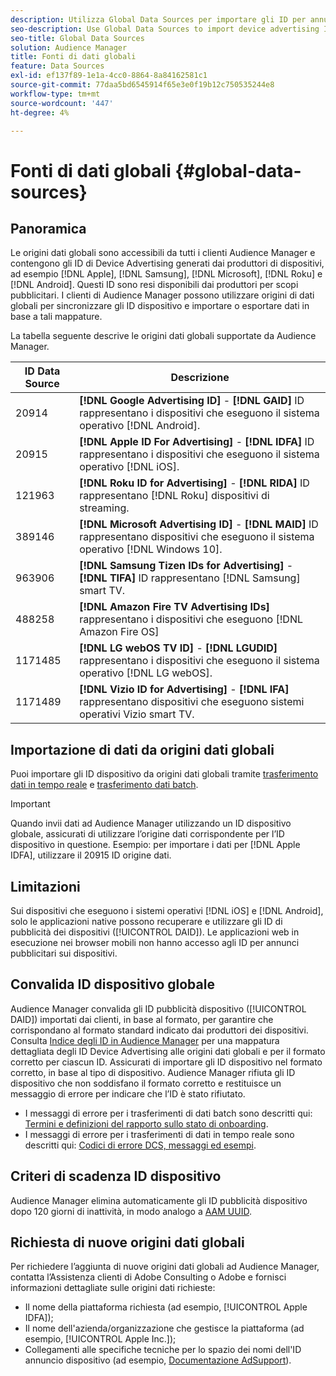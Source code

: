 ```yaml
---
description: Utilizza Global Data Sources per importare gli ID per annunci pubblicitari sui dispositivi.
seo-description: Use Global Data Sources to import device advertising IDs.
seo-title: Global Data Sources
solution: Audience Manager
title: Fonti di dati globali
feature: Data Sources
exl-id: ef137f89-1e1a-4cc0-8864-8a84162581c1
source-git-commit: 77daa5bd6545914f65e3e0f19b12c750535244e8
workflow-type: tm+mt
source-wordcount: '447'
ht-degree: 4%

---
```


# Fonti di dati globali {#global-data-sources}

## Panoramica

Le origini dati globali sono accessibili da tutti i clienti Audience Manager e contengono gli ID di Device Advertising generati dai produttori di dispositivi, ad esempio [!DNL Apple], [!DNL Samsung], [!DNL Microsoft], [!DNL Roku] e [!DNL Android]. Questi ID sono resi disponibili dai produttori per scopi pubblicitari. I clienti di Audience Manager possono utilizzare origini di dati globali per sincronizzare gli ID dispositivo e importare o esportare dati in base a tali mappature.

La tabella seguente descrive le origini dati globali supportate da Audience Manager.

| ID Data Source | Descrizione |
|---|---|
| 20914 | **[!DNL Google Advertising ID]** - **[!DNL GAID]** ID rappresentano i dispositivi che eseguono il sistema operativo [!DNL Android]. |
| 20915 | **[!DNL Apple ID For Advertising]** - **[!DNL IDFA]** ID rappresentano i dispositivi che eseguono il sistema operativo [!DNL iOS]. |
| 121963 | **[!DNL Roku ID for Advertising]** - **[!DNL RIDA]** ID rappresentano [!DNL Roku] dispositivi di streaming. |
| 389146 | **[!DNL Microsoft Advertising ID]** - **[!DNL MAID]** ID rappresentano dispositivi che eseguono il sistema operativo [!DNL Windows 10]. |
| 963906 | **[!DNL Samsung Tizen IDs for Advertising]** - **[!DNL TIFA]** ID rappresentano [!DNL Samsung] smart TV. |
| 488258 | **[!DNL Amazon Fire TV Advertising IDs]** rappresentano i dispositivi che eseguono [!DNL Amazon Fire OS] |
| 1171485 | **[!DNL LG webOS TV ID]** - **[!DNL LGUDID]** rappresentano i dispositivi che eseguono il sistema operativo [!DNL LG webOS]. |
| 1171489 | **[!DNL Vizio ID for Advertising]** - **[!DNL IFA]** rappresentano dispositivi che eseguono sistemi operativi Vizio smart TV. |

## Importazione di dati da origini dati globali

Puoi importare gli ID dispositivo da origini dati globali tramite [trasferimento dati in tempo reale](../integration/sending-audience-data/real-time-data-integration/real-time-data-transfer.md) e [trasferimento dati batch](../integration/sending-audience-data/batch-data-transfer-explained/batch-data-transfer-explained.md).

>[!IMPORTANT]
>
>Quando invii dati ad Audience Manager utilizzando un ID dispositivo globale, assicurati di utilizzare l’origine dati corrispondente per l’ID dispositivo in questione. Esempio: per importare i dati per [!DNL Apple IDFA], utilizzare il 20915 ID origine dati.

## Limitazioni

Sui dispositivi che eseguono i sistemi operativi [!DNL iOS] e [!DNL Android], solo le applicazioni native possono recuperare e utilizzare gli ID di pubblicità dei dispositivi ([!UICONTROL DAID]). Le applicazioni web in esecuzione nei browser mobili non hanno accesso agli ID per annunci pubblicitari sui dispositivi.

## Convalida ID dispositivo globale

Audience Manager convalida gli ID pubblicità dispositivo ([!UICONTROL DAID]) importati dai clienti, in base al formato, per garantire che corrispondano al formato standard indicato dai produttori dei dispositivi. Consulta [Indice degli ID in Audience Manager](../reference/ids-in-aam.md) per una mappatura dettagliata degli ID Device Advertising alle origini dati globali e per il formato corretto per ciascun ID. Assicurati di importare gli ID dispositivo nel formato corretto, in base al tipo di dispositivo. Audience Manager rifiuta gli ID dispositivo che non soddisfano il formato corretto e restituisce un messaggio di errore per indicare che l’ID è stato rifiutato.

* I messaggi di errore per i trasferimenti di dati batch sono descritti qui: [Termini e definizioni del rapporto sullo stato di onboarding](../reporting/onboarding-status-report.md#report-terms-conditions).
* I messaggi di errore per i trasferimenti di dati in tempo reale sono descritti qui: [Codici di errore DCS, messaggi ed esempi](../api/dcs-intro/dcs-api-reference/dcs-error-codes.md).

## Criteri di scadenza ID dispositivo

Audience Manager elimina automaticamente gli ID pubblicità dispositivo dopo 120 giorni di inattività, in modo analogo a [AAM UUID](../faq/faq-privacy.md).

## Richiesta di nuove origini dati globali

Per richiedere l’aggiunta di nuove origini dati globali ad Audience Manager, contatta l’Assistenza clienti di Adobe Consulting o Adobe e fornisci informazioni dettagliate sulle origini dati richieste:

* Il nome della piattaforma richiesta (ad esempio, [!UICONTROL Apple IDFA]);
* Il nome dell&#39;azienda/organizzazione che gestisce la piattaforma (ad esempio, [!UICONTROL Apple Inc.]);
* Collegamenti alle specifiche tecniche per lo spazio dei nomi dell&#39;ID annuncio dispositivo (ad esempio, [Documentazione AdSupport](https://developer.apple.com/documentation/adsupport)).
